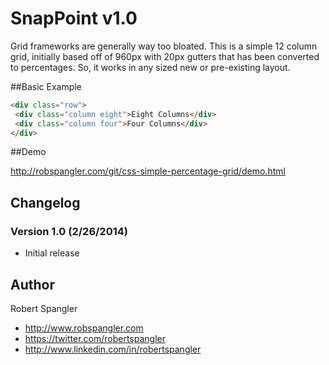 # SnapPoint v1.0

Grid frameworks are generally way too bloated. This is a simple 12 column grid, initially based off of 960px with 20px gutters that has been converted to percentages. So, it works in any sized new or pre-existing layout.

##Basic Example

```html
<div class="row">
 <div class="column eight">Eight Columns</div>
 <div class="column four">Four Columns</div>
</div>
```

##Demo

http://robspangler.com/git/css-simple-percentage-grid/demo.html

## Changelog

### Version 1.0 (2/26/2014)
* Initial release

## Author

Robert Spangler

* http://www.robspangler.com
* https://twitter.com/robertspangler
* http://www.linkedin.com/in/robertspangler